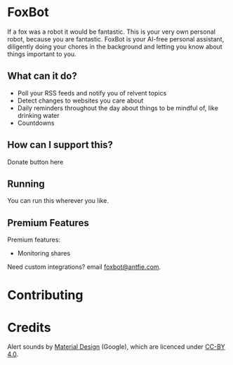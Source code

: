 # FoxBot

If a fox was a robot it would be fantastic. This is your very own personal robot, because you are fantastic. FoxBot is your AI-free personal assistant, diligently doing your chores in the background and letting you know about things important to you.

## What can it do?

* Poll your RSS feeds and notify you of relvent topics
* Detect changes to websites you care about
* Daily reminders throughout the day about things to be mindful of, like drinking water
* Countdowns

## How can I support this?

Donate button here

## Running

You can run this wherever you like.

## Premium Features

Premium features:

- Monitoring shares

Need custom integrations? email foxbot@antfie.com. 

# Contributing

# Credits

Alert sounds by [Material Design](https://m2.material.io/design/sound/sound-resources.html) (Google), which are licenced under [CC-BY 4.0](https://creativecommons.org/licenses/by/4.0/legalcode).
